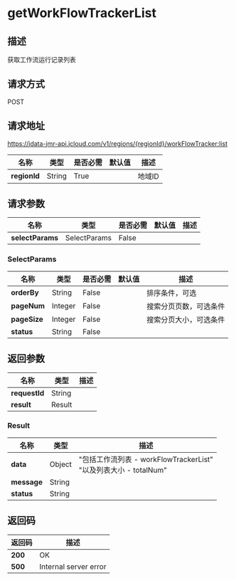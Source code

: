 # getWorkFlowTrackerList


## 描述
获取工作流运行记录列表

## 请求方式
POST

## 请求地址
https://idata-jmr-api.jcloud.com/v1/regions/{regionId}/workFlowTracker:list

|名称|类型|是否必需|默认值|描述|
|---|---|---|---|---|
|**regionId**|String|True||地域ID|

## 请求参数
|名称|类型|是否必需|默认值|描述|
|---|---|---|---|---|
|**selectParams**|SelectParams|False|||

### <a name="SelectParams">SelectParams</a>
|名称|类型|是否必需|默认值|描述|
|---|---|---|---|---|
|**orderBy**|String|False||排序条件，可选|
|**pageNum**|Integer|False||搜索分页页数，可选条件|
|**pageSize**|Integer|False||搜索分页大小，可选条件|
|**status**|String|False|||

## 返回参数
|名称|类型|描述|
|---|---|---|
|**requestId**|String||
|**result**|Result||


### <a name="Result">Result</a>
|名称|类型|描述|
|---|---|---|
|**data**|Object|"包括工作流列表 - workFlowTrackerList"<br>"以及列表大小 - totalNum"<br>|
|**message**|String||
|**status**|String||

## 返回码
|返回码|描述|
|---|---|
|**200**|OK|
|**500**|Internal server error|
